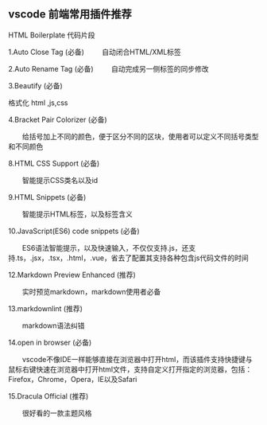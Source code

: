 ## vscode 前端常用插件推荐

HTML Boilerplate
    代码片段

1.Auto Close Tag (必备)
　　
    自动闭合HTML/XML标签

2.Auto Rename Tag (必备)
　　
    自动完成另一侧标签的同步修改

3.Beautify (必备)
      
   格式化 html ,js,css

4.Bracket Pair Colorizer (必备)

　　给括号加上不同的颜色，便于区分不同的区块，使用者可以定义不同括号类型和不同颜色

8.HTML CSS Support (必备)

　　智能提示CSS类名以及id 

9.HTML Snippets (必备)

　　智能提示HTML标签，以及标签含义

10.JavaScript(ES6) code snippets (必备)

　　ES6语法智能提示，以及快速输入，不仅仅支持.js，还支持.ts，.jsx，.tsx，.html，.vue，省去了配置其支持各种包含js代码文件的时间

12.Markdown Preview Enhanced (推荐)

　　实时预览markdown，markdown使用者必备

13.markdownlint (推荐)

　　markdown语法纠错

14.open in browser (必备)

　　vscode不像IDE一样能够直接在浏览器中打开html，而该插件支持快捷键与鼠标右键快速在浏览器中打开html文件，支持自定义打开指定的浏览器，包括：Firefox，Chrome，Opera，IE以及Safari

15.Dracula Official (推荐)

　　很好看的一款主题风格
